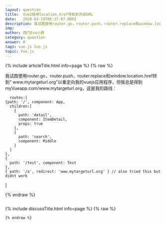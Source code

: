```yaml
---
layout: question
title:  Vue2使用location.href导航到外部URL
date:   2020-03-19T06:37:07.000Z
description: 我试图使用router.go，router.push，router.replace和window.location.href转到“ www.mytarge...
img: 
author: 西门Eva小胖
category: question
answer: 0
tags: vue.js Vue.js
topic: Vue.js
---
```

<div class="article-root">
  <div class="article">
    {% include articleTitle.html info=page %}
    {% raw %}
    <div class="article-content"><p><font style="vertical-align: inherit;"><font style="vertical-align: inherit;">我试图使用router.go，router.push，router.replace和window.location.href转到“ www.mytargeturl.org”以重定向我的vuejs应用程序，但我总是得到myVueapp.com/www.mytargeturl.org，这是我的路线：</font></font></p>

<pre><code>  routes:[<font></font>
{path: '/', component: App,<font></font>
  children:[<font></font>
    {<font></font>
      path: 'detail',<font></font>
      component: ItemDetail,<font></font>
      props: true<font></font>
    },<font></font>
    {<font></font>
      path: 'search',<font></font>
      component: Middle<font></font>
    }       <font></font>
  ]<font></font>
},   <font></font>
{<font></font>
  path: '/test', component: Test<font></font>
},<font></font>
{ path: '/a', redirect: 'www.mytargeturl.org' } // also tried this but didnt work<font></font>
</code></pre>

<p><font style="vertical-align: inherit;"><font style="vertical-align: inherit;">]</font></font></p></div>
    {% endraw %}
  </div>
  <p style="height: 0;width:0;overflow: hidden;"> 第2406篇《Vue2使用location.href导航到外部URL》来自Winter(https://github.com/aiyld/aiyld.github.io)的站点</p>
  <div class="discuss-wrapper">
    {% include discussTitle.html info=page %}
    {% raw %}
    
    {% endraw %}
  </div>
<div>
